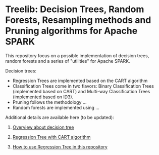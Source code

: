 Treelib: Decision Trees, Random Forests, Resampling methods and Pruning algorithms for Apache SPARK
=======

This repository focus on a possible implementation of decision trees, random forests and a series of "utilities" for Apache SPARK.

Decision trees:
- Regression Trees are implemented based on the CART algorithm
- Classification Trees come in two flavors: Binary Classification Trees (implemented based on CART) and Multi-way Classification Trees (implemented based on ID3).
- Pruning follows the methodology ...
- Random forests are implemented using ...

Additional details are available here (to be updated):

1. [Overview about decision tree](https://github.com/bigfootproject/spark-dectree/wiki/Overview-of-Regression-Tree)

2. [Regression Tree with CART algorithm](https://github.com/bigfootproject/spark-dectree/wiki/Regression-Tree-with-CART-algorithms)

3. [How to use Regression Tree in this repository](https://github.com/bigfootproject/spark-dectree/wiki/How-to-use-our-library)

